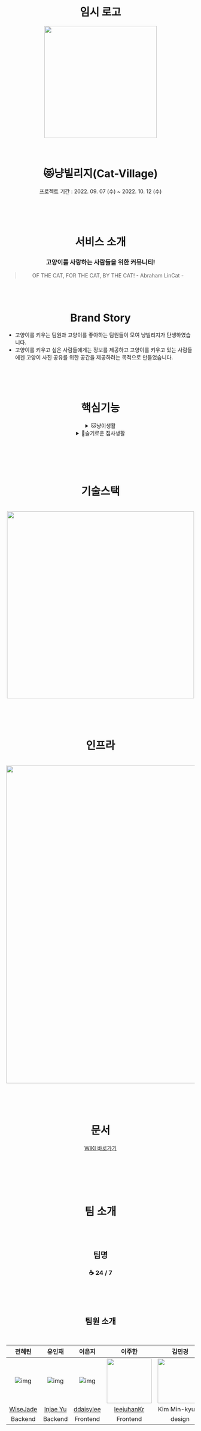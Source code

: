 <div align="center">
<br><br><br>
<h1>임시 로고</h1>
  <img src="https://user-images.githubusercontent.com/104193237/190061280-13183db5-7966-4d27-b126-0ad643355665.png" width="300" height="300">
<br><br><br>
  
<h1>😻냥빌리지(Cat-Village)</h1>
프로젝트 기간 : 2022. 09. 07 (수) ~ 2022. 10. 12 (수)

<br /> <br /> <br />

<h1>서비스 소개</h1>

### 고양이를 사랑하는 사람들을 위한 커뮤니티!
> OF THE CAT, FOR THE CAT, BY THE CAT!  - Abraham LinCat -

<br /> <br />

<h1>Brand Story</h1>
<div align="left">

- 고양이를 키우는 팀원과 고양이를 좋아하는 팀원들이 모여 냥빌리지가 탄생하였습니다.
- 고양이를 키우고 싶은 사람들에게는 정보를 제공하고 고양이를 키우고 있는 사람들에겐 고양이 사진 공유를 위한 공간을 제공하려는 목적으로 만들었습니다.

</div>
<br /> <br /> <br />

<h1>핵심기능</h1>
<details>
<summary>🐱냥이생활</summary>
<br>

등록한 고양이 프로필 중 하나를 선택해서 고양이 사진을 게시해서 자랑할 수 있는 게시판입니다.<br>
한번에 최대 10장의 사진까지 게시할 수 있습니다!<br>
다른 유저의 게시글에 좋아요👍와 댓글을 추가할 수 있습니다!

</details>
<details>
<summary>👤슬기로운 집사생활</summary>
<br>

고양이의 품종별 정보를 제공해드립니다!<br>
고양이 bmi 정보, 예방접종 시기 정보 등을 제공합니다!<br>
고양이에 대해서 궁금한 부분을 게시글로 작성할 수 있습니다!<br>
다른 유저의 게시글에 좋아요👍와 댓글을 추가할 수 있습니다!<br>

</details>
<br /> <br /> <br /><br><br>

  <h1>기술스택</h1>
  <br>
  <img src="https://user-images.githubusercontent.com/104193237/192124591-8a478b5d-ba15-4997-ae5d-692de20fbe62.png" width="500">
  
  <br><br><br>
  <h1>인프라</h1>
  <br>
  <img src="https://user-images.githubusercontent.com/104193237/192691288-d53147ad-45a9-4a43-93eb-70ca073b24f8.png" width="850">

<br><br><br>
<h1> 문서 </h1>

[WIKI 바로가기](https://github.com/codestates-seb/seb39_main_059/wiki)
  
<br /> <br /> <br /><br><br>
<h1>팀 소개</h1>
<br><br>

<h2>팀명</h2>

### ☕️ 24 / 7

<br /> <br /> <br />

<h2>팀원 소개</h2>

<br />

| 전혜린 | 유인재 | 이은지 | 이주한 | 김민경 |
|:--------:|:--------:|:--------:|:--------:|:--------:|
| ![img](https://avatars.githubusercontent.com/u/104193237?s=120&v=4) | ![img](https://avatars.githubusercontent.com/u/31715847?s=120&v=4) | ![img](https://avatars.githubusercontent.com/u/88873956?s=120&v=4) | <img src = "https://avatars.githubusercontent.com/u/96106122?" width="120" height="120"> | <img src = "https://user-images.githubusercontent.com/96106122/194065180-b33095e0-7ec2-42cb-a886-c1e49fe957a8.png" width="120" height="120"> |
| [WiseJade](https://github.com/WiseJade) | [Injae Yu](https://github.com/InjaeYu) | [ddaisylee](https://github.com/ddaisylee) | [leejuhanKr](https://github.com/leejuhanKr) | Kim Min-kyung |
| Backend | Backend | Frontend | Frontend | design |


<br /> <br /> <br />

## ⏰  진행방식 & 팀 룰

### 일반 규칙

회의할 때 순서를 정해서 발언하기!(순서는 회의할 때 결정)<br>
절대 지각하지 않기!<br>
매일 오전 10시,  오후 5시 회의<br>
오후 1~5시에는 연락 가능 시간!<br>
<br><br>
### 개발 관련 규칙

혼자 머지하지 않기! (같은 포지션의 동료와 상의하기)<br>
나만 알지 않고, 나만 모르지 않기!

<br><br><br>

## ☄️ 24/7 팀의 문화
<h3> 전제 </h3>

모두가 동등한 **수평적 관계**가 기본입니다!<br>
🔥 **오버커뮤니케이션**
<br><br><br><br>
연락 없이 지각이나 결석을 하지 않고, 상시연락 가능시간(평일 오후 1~5시)에 바로 연락을 합니다.<br>
사정이 있을 경우 미리 slack으로 연락하고, 병결한 경우 다음날에라도 꼭 알려주세요!<br>
의견을 제시할 때는 근거와 함께 최대한 논리적으로 설명해주세요.<br>
피드백은 상호 존중하며 쿠션어를 사용해주세요.<br>
전체 회의는 특별한 일이 없으면 매일(평일만) 총 2번 진행합니다.<br>

### 오전 회의 <br>
간단하게 10분 내외로 진행합니다.<br>
시간 : 오전 10시 (상황에 따라 변경될 수 있음)<br>
기본 회의 내용 : 헬스 체크, 밤부터 새벽까지 발생한 이슈, 급한 안건, 오늘할 일에 대해 정리<br>

### ✨ 오후 회의 <br>
최대한 논의할 모든 안건에 대한 회의를 합니다.<br>
각자 포지션(백엔드, 프론트엔드) 별 회의는 정해진 룰 없이 필요할 때마다 자유롭게 진행합니다.<br>
회의는 게더타운을 이용합니다.

<br><br><br>

## branch 전략
| branch 이름 | 전략 |
|:--------:|:--------:|
| `main` 브랜치 | `dev` 브랜치에서 배포할 수 있을 정도로 구현된 것을 Merge 후 배포하는 브랜치 |
| `dev` 브랜치 | 기능 개발과 버그 수정 브랜치와 Merge가 자주 일어나는 브랜치, 개발이 가장 활발하게 일어나는 브랜치 |
| `feat/기능이름` or `fix/기능이름` | 이슈나 기능에 대해 개발하는 브랜치, 구현이 끝나면 `dev` 브랜치에 Merge |

브랜치 이름을 만들 때 되도록이면 대문자 쓰지 말기!! <br>
단어가 여러개 들어가면 하이폰(-)으로 연결하기 ex) feat/get-cat

<br><br>

## commit 전략
| commit 이름 | 전략 |
|:--------:|:--------:|
| `feat` | 새로운 기능 |
| `fix`  | 버그 수정 |
| `docs` | README, wiki 등 문서 수정 |
| `style` | 코드 변경 없이 스타일 변경 (CSS 파일 등) |
| `refactor` | 리팩토링 (클린 코드) |
| `chore` | 동작에 영향이 없는 코드 변경 없는 변경사항(주석 추가 등등) |

<br><br>

## Pull Request Merge 전략<br>
| source branch ➡️ definition branch | Merge 전략 |
|:--------:|:--------:|
| feat(or fix) ➡️ dev | Merge Commit |
| dev ➡️ main | Squash and Merge |

</div>
